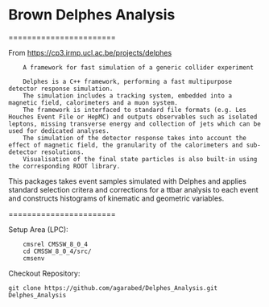 # Brown Delphes Analysis

=======================

From https://cp3.irmp.ucl.ac.be/projects/delphes

```
    A framework for fast simulation of a generic collider experiment

    Delphes is a C++ framework, performing a fast multipurpose detector response simulation. 
    The simulation includes a tracking system, embedded into a magnetic field, calorimeters and a muon system. 
    The framework is interfaced to standard file formats (e.g. Les Houches Event File or HepMC) and outputs observables such as isolated leptons, missing transverse energy and collection of jets which can be used for dedicated analyses. 
    The simulation of the detector response takes into account the effect of magnetic field, the granularity of the calorimeters and sub-detector resolutions. 
    Visualisation of the final state particles is also built-in using the corresponding ROOT library.
 ```
 
 This packages takes event samples simulated with Delphes and applies standard selection critera and corrections for a ttbar analysis to each event and constructs histograms of kinematic and geometric variables.
 
 =======================
 

Setup Area (LPC):
```
    cmsrel CMSSW_8_0_4
    cd CMSSW_8_0_4/src/
    cmsenv
```

Checkout Repository: 
```
git clone https://github.com/agarabed/Delphes_Analysis.git Delphes_Analysis
```
